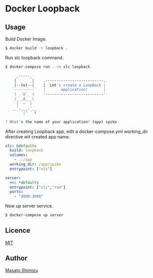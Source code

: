 # Docker Loopback

## Usage

Build Docker Image.

```sh
$ docker build -t loopback .
```

Run slc loopback command.

```sh
$ docker-compose run --rm slc loopback

     _-----_
    |       |    .--------------------------.
    |--(o)--|    |  Let's create a LoopBack |
   `---------´   |       application!       |
    ( _´U`_ )    '--------------------------'
    /___A___\
     |  ~  |
   __'.___.'__
 ´   `  |° ´ Y `

? What's the name of your application? (app) spike
```

After creating Loopback app, edit a docker-compose.yml working_dir directive wit created app name.

```yaml
slc: &defaults
  build: loopback
  volumes:
    - .:/app
  working_dir: /app/spike
  entrypoint: ["slc"]

server:
  <<: *defaults
  entrypoint: ["slc","run"]
  ports:
    - "3000:3000"
```

Now up server service.

```sh
$ docker-compose up server
```

## Licence

[MIT](https://github.com/tcnksm/tool/blob/master/LICENCE)

## Author

[Masato Shimizu](https://github.com/masato)

